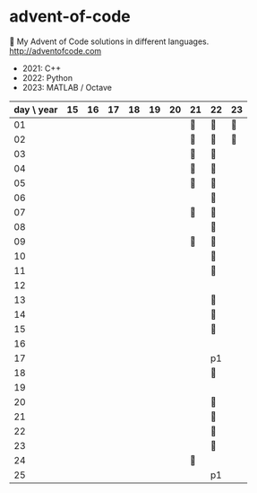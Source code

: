 # advent-of-code
🎄 My Advent of Code solutions in different languages. http://adventofcode.com

- 2021: C++
- 2022: Python
- 2023: MATLAB / Octave

| day \ year | 15  | 16  | 17  | 18  | 19  | 20  | 21  | 22  | 23  |
|------------|-----|-----|-----|-----|-----|-----|-----|-----|-----|
| 01         |     |     |     |     |     |     | 🎄  | 🎄  | 🎄  |
| 02         |     |     |     |     |     |     | 🎄  | 🎄  | 🎄  |
| 03         |     |     |     |     |     |     | 🎄  | 🎄  |     |
| 04         |     |     |     |     |     |     | 🎄  | 🎄  |     |
| 05         |     |     |     |     |     |     | 🎄  | 🎄  |     |
| 06         |     |     |     |     |     |     |     | 🎄  |     |
| 07         |     |     |     |     |     |     | 🎄  | 🎄  |     |
| 08         |     |     |     |     |     |     |     | 🎄  |     |
| 09         |     |     |     |     |     |     | 🎄  | 🎄  |     |
| 10         |     |     |     |     |     |     |     | 🎄  |     |
| 11         |     |     |     |     |     |     |     | 🎄  |     |
| 12         |     |     |     |     |     |     |     |     |     |
| 13         |     |     |     |     |     |     |     | 🎄  |     |
| 14         |     |     |     |     |     |     |     | 🎄  |     |
| 15         |     |     |     |     |     |     |     | 🎄  |     |
| 16         |     |     |     |     |     |     |     |     |     |
| 17         |     |     |     |     |     |     |     | p1  |     |
| 18         |     |     |     |     |     |     |     | 🎄  |     |
| 19         |     |     |     |     |     |     |     |     |     |
| 20         |     |     |     |     |     |     |     | 🎄  |     |
| 21         |     |     |     |     |     |     |     | 🎄  |     |
| 22         |     |     |     |     |     |     |     | 🎄  |     |
| 23         |     |     |     |     |     |     |     | 🎄  |     |
| 24         |     |     |     |     |     |     | 🎄  |     |     |
| 25         |     |     |     |     |     |     |     | p1  |     |
